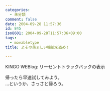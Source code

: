 ```yaml
---
categories:
  - 未分類
comment: false
date: 2004-09-28 11:57:36
id: 845
iso8601: 2004-09-28T11:57:36+09:00
tags:
  - movabletype
title: よその羨ましい機能を盗め！

---
```


<div class="entry-body">
  <p>KINGO WEBlog: リーセントトラックバックの表示</p>

  <p>帰ったら早速試してみよう。<br />
    …というか、さっさと帰ろう。</p>
</div>

